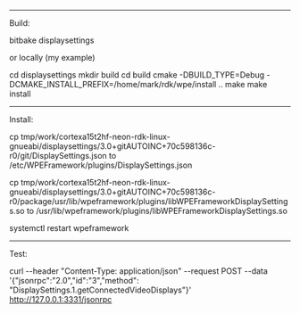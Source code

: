 -----------------
Build:

bitbake displaysettings

or locally (my example)

cd displaysettings 
mkdir build
cd build
cmake -DBUILD_TYPE=Debug -DCMAKE_INSTALL_PREFIX=/home/mark/rdk/wpe/install ..
make
make install

-----------------
Install:

cp
tmp/work/cortexa15t2hf-neon-rdk-linux-gnueabi/displaysettings/3.0+gitAUTOINC+70c598136c-r0/git/DisplaySettings.json
to 
/etc/WPEFramework/plugins/DisplaySettings.json

cp
tmp/work/cortexa15t2hf-neon-rdk-linux-gnueabi/displaysettings/3.0+gitAUTOINC+70c598136c-r0/package/usr/lib/wpeframework/plugins/libWPEFrameworkDisplaySettings.so
to
/usr/lib/wpeframework/plugins/libWPEFrameworkDisplaySettings.so

systemctl restart wpeframework

-----------------
Test:

curl --header "Content-Type: application/json" --request POST --data '{"jsonrpc":"2.0","id":"3","method": "DisplaySettings.1.getConnectedVideoDisplays"}' http://127.0.0.1:3331/jsonrpc
